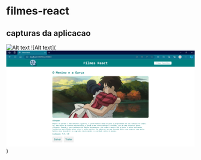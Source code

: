 # filmes-react


## capturas da aplicacao
![Alt text](<![Alt text](image-1.png)>)
![Alt text](![Alt text](image-2.png))